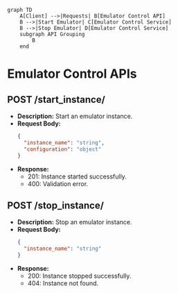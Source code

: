 ```mermaid
graph TD
    A[Client] -->|Requests| B[Emulator Control API]
    B -->|Start Emulator| C[Emulator Control Service]
    B -->|Stop Emulator| D[Emulator Control Service]
    subgraph API Grouping
        B
    end
```

# Emulator Control APIs

## POST /start_instance/
- **Description:** Start an emulator instance.
- **Request Body:**
  ```json
  {
    "instance_name": "string",
    "configuration": "object"
  }
  ```
- **Response:**
  - 201: Instance started successfully.
  - 400: Validation error.

## POST /stop_instance/
- **Description:** Stop an emulator instance.
- **Request Body:**
  ```json
  {
    "instance_name": "string"
  }
  ```
- **Response:**
  - 200: Instance stopped successfully.
  - 404: Instance not found.